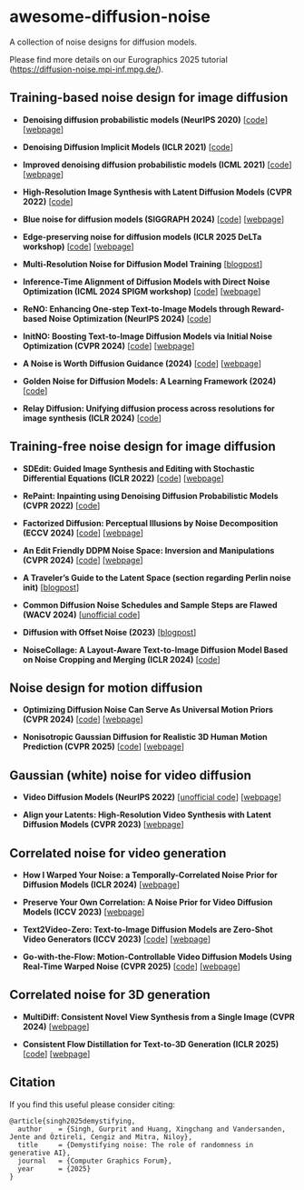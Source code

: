 # awesome-diffusion-noise
A collection of noise designs for diffusion models.

Please find more details on our Eurographics 2025 tutorial (https://diffusion-noise.mpi-inf.mpg.de/).



## Training-based noise design for image diffusion

- **Denoising diffusion probabilistic models (NeurIPS 2020)** [[code](https://github.com/hojonathanho/diffusion)] [[webpage](https://hojonathanho.github.io/diffusion/)]

- **Denoising Diffusion Implicit Models (ICLR 2021)** [[code](https://github.com/ermongroup/ddim)]

- **Improved denoising diffusion probabilistic models (ICML 2021)** [[code](https://github.com/openai/improved-diffusion)] [[webpage](https://proceedings.mlr.press/v139/nichol21a.html)]

- **High-Resolution Image Synthesis with Latent Diffusion Models (CVPR 2022)** [[code](https://github.com/CompVis/latent-diffusion)]

- **Blue noise for diffusion models (SIGGRAPH 2024)** [[code](https://github.com/xchhuang/bndm)] [[webpage](https://xchhuang.github.io/bndm/)]

- **Edge-preserving noise for diffusion models (ICLR 2025 DeLTa workshop)** [[code](https://github.com/Jentuuh/edge-preserving-diffusion/)] [[webpage](https://edge-preserving-diffusion.mpi-inf.mpg.de/)]

- **Multi-Resolution Noise for Diffusion Model Training** [[blogpost](https://wandb.ai/johnowhitaker/multires_noise/reports/Multi-Resolution-Noise-for-Diffusion-Model-Training--VmlldzozNjYyOTU2)]

- **Inference-Time Alignment of Diffusion Models with Direct Noise Optimization (ICML 2024 SPIGM workshop)** [[code](https://github.com/TZW1998/Direct-Noise-Optimization)] [[webpage](https://openreview.net/forum?id=Dqpa8rbL39)]

- **ReNO: Enhancing One-step Text-to-Image Models through Reward-based Noise Optimization (NeurIPS 2024)** [[code](https://github.com/ExplainableML/ReNO)]

- **InitNO: Boosting Text-to-Image Diffusion Models via Initial Noise Optimization (CVPR 2024)** [[code](https://github.com/xiefan-guo/initno)] [[webpage](https://xiefan-guo.github.io/initno/)]

- **A Noise is Worth Diffusion Guidance (2024)** [[code](https://github.com/cvlab-kaist/NoiseRefine)] [[webpage](https://cvlab-kaist.github.io/NoiseRefine/)]

- **Golden Noise for Diffusion Models: A Learning Framework (2024)** [[code](https://github.com/xie-lab-ml/Golden-Noise-for-Diffusion-Models)]

- **Relay Diffusion: Unifying diffusion process across resolutions for image synthesis (ICLR 2024)** [[code](https://github.com/THUDM/RelayDiffusion)]




## Training-free noise design for image diffusion

- **SDEdit: Guided Image Synthesis and Editing with Stochastic Differential Equations (ICLR 2022)** [[code](https://github.com/ermongroup/SDEdit)] [[webpage](https://sde-image-editing.github.io/)]

- **RePaint: Inpainting using Denoising Diffusion Probabilistic Models (CVPR 2022)** [[code](https://github.com/andreas128/RePaint)]

- **Factorized Diffusion: Perceptual Illusions by Noise Decomposition (ECCV 2024)** [[code](https://github.com/dangeng/visual_anagrams)] [[webpage](https://dangeng.github.io/factorized_diffusion/)]

- **An Edit Friendly DDPM Noise Space: Inversion and Manipulations (CVPR 2024)** [[code](https://github.com/inbarhub/DDPM_inversion)] [[webpage](https://inbarhub.github.io/DDPM_inversion/)]

- **A Traveler’s Guide to the Latent Space (section regarding Perlin noise init)** [[blogpost](https://sweet-hall-e72.notion.site/A-Traveler-s-Guide-to-the-Latent-Space-85efba7e5e6a40e5bd3cae980f30235f)]

- **Common Diffusion Noise Schedules and Sample Steps are Flawed (WACV 2024)** [[unofficial code](https://github.com/Max-We/sf-zero-signal-to-noise?tab=readme-ov-file)]

- **Diffusion with Offset Noise (2023)** [[blogpost](https://www.crosslabs.org/blog/diffusion-with-offset-noise
)]

- **NoiseCollage: A Layout-Aware Text-to-Image Diffusion Model Based on Noise Cropping and Merging (ICLR 2024)** [[code](https://github.com/univ-esuty/noisecollage)]



## Noise design for motion diffusion

- **Optimizing Diffusion Noise Can Serve As Universal Motion Priors (CVPR 2024)** [[code](https://github.com/korrawe/Diffusion-Noise-Optimization)] [[webpage](https://korrawe.github.io/dno-project/)]

- **Nonisotropic Gaussian Diffusion for Realistic 3D Human Motion Prediction (CVPR 2025)** [[code](https://github.com/Ceveloper/SkeletonDiffusion/tree/main)] [[webpage](https://ceveloper.github.io/publications/skeletondiffusion/)]




## Gaussian (white) noise for video diffusion

- **Video Diffusion Models (NeurIPS 2022)** [[unofficial code](https://github.com/lucidrains/video-diffusion-pytorch)] [[webpage](https://video-diffusion.github.io/)]

- **Align your Latents: High-Resolution Video Synthesis with Latent Diffusion Models (CVPR 2023)** [[webpage](https://research.nvidia.com/labs/toronto-ai/VideoLDM/)]




## Correlated noise for video generation

- **How I Warped Your Noise: a Temporally-Correlated Noise Prior for Diffusion Models (ICLR 2024)** [[webpage](https://warpyournoise.github.io/)]

- **Preserve Your Own Correlation: A Noise Prior for Video Diffusion Models (ICCV 2023)** [[webpage](https://research.nvidia.com/labs/dir/pyoco/)]

- **Text2Video-Zero: Text-to-Image Diffusion Models are Zero-Shot Video Generators (ICCV 2023)** [[code](https://github.com/Picsart-AI-Research/Text2Video-Zero)] [[webpage](https://text2video-zero.github.io/)]

- **Go-with-the-Flow: Motion-Controllable Video Diffusion Models Using Real-Time Warped Noise (CVPR 2025)** [[code](https://github.com/Eyeline-Research/Go-with-the-Flow)] [[webpage](https://eyeline-research.github.io/Go-with-the-Flow/)]



## Correlated noise for 3D generation

- **MultiDiff: Consistent Novel View Synthesis from a Single Image (CVPR 2024)** [[webpage](https://sirwyver.github.io/MultiDiff/)]

- **Consistent Flow Distillation for Text-to-3D Generation (ICLR 2025)** [[code](https://github.com/runjie-yan/ConsistentFlowDistillation)] [[webpage](https://runjie-yan.github.io/cfd/)]



## Citation

If you find this useful please consider citing:
```
@article{singh2025demystifying,
  author    = {Singh, Gurprit and Huang, Xingchang and Vandersanden, Jente and Öztireli, Cengiz and Mitra, Niloy},
  title     = {Demystifying noise: The role of randomness in generative AI},
  journal   = {Computer Graphics Forum},
  year      = {2025}
}
```







